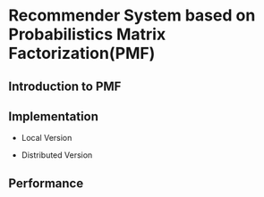 # Recommender System based on Probabilistics Matrix Factorization(PMF)

## Introduction to PMF

## Implementation
- Local Version

- Distributed Version

## Performance

